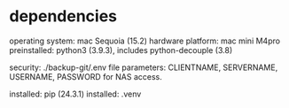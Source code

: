 # dependencies

operating system:  mac Sequoia (15.2)
hardware platform: mac mini M4pro
preinstalled:      python3 (3.9.3), includes python-decouple (3.8)

security:   ./backup-git/.env file
parameters: CLIENTNAME, SERVERNAME, USERNAME, PASSWORD for NAS access.

installed:  pip (24.3.1)
installed:  .venv
